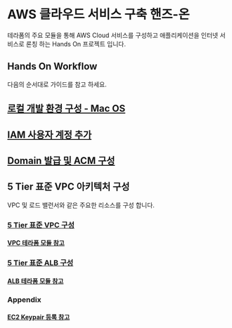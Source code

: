# AWS 클라우드 서비스 구축 핸즈-온 
테라폼의 주요 모듈을 통해 AWS Cloud 서비스를 구성하고 애플리케이션을 인터넷 서비스로 론칭 하는 Hands On 프로젝트 입니다.

## Hands On Workflow
다음의 순서대로 가이드를 참고 하세요.

## [로컬 개발 환경 구성 - Mac OS](./docs/setup-macos.md)


## [IAM 사용자 계정 추가](./docs/aws-iam.md)

## [Domain 발급 및 ACM 구성](./docs/aws-acm.md)

## 5 Tier 표준 VPC 아키텍처 구성
VPC 및 로드 밸런서와 같은 주요한 리소스를 구성 합니다.

### [5 Tier 표준 VPC 구성](./samples/waf-vpc5tier/handson-vpc.md)  

#### [VPC 테라폼 모듈 참고](./docs/tfmodule-aws-vpc.md)

### [5 Tier 표준 ALB 구성](./samples/waf-vpc5tier/handson-alb.md)  

#### [ALB 테라폼 모듈 참고](./docs/tfmodule-aws-alb.md)


### Appendix

#### [EC2 Keypair 등록 참고](./docs/aws-keypair.md)